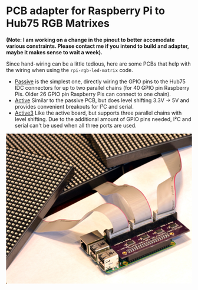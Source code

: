 PCB adapter for Raspberry Pi to Hub75 RGB Matrixes
==================================================

**(Note: I am working on a change in the pinout to better accomodate various constraints.
Please contact me if you intend to build and adapter, maybe it makes sense to wait a week).**

Since hand-wiring can be a little tedious, here are some PCBs that help
with the wiring when using the `rpi-rgb-led-matrix` code.

   * [Passive](./passive) is the simplest one, directly wiring the GPIO pins
     to the Hub75 IDC connectors for up to two parallel chains (for
     40 GPIO pin Raspberry Pis. Older 26 GPIO pin Raspberry Pis can connect
     to one chain).
   * [Active](./active) Similar to the passive PCB, but does level
     shifting 3.3V -> 5V and provides convenient breakouts for I²C and serial.
   * [Active3](./active-3) Like the active board, but supports three parallel
      chains with level shifting. Due to the additional amount of GPIO pins
      needed, I²C and serial can't be used when all three ports are used.

![Three Panels connected][three-panels]

[three-panels]: ../img/three-parallel-panels.jpg
